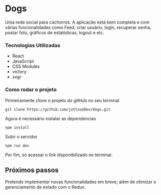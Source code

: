 # Dogs

Uma rede social para cachorros. A aplicação está bem completa e com várias funcionalidades como Feed, criar usuário, login, recuperar senha, postar foto, gráficos de estatísticas, logout e etc.

### Tecnologias Utilizadas

* React
* JavaScript
* CSS Modules
* victory
* svgr

### Como rodar o projeto

Primeiramente clone o projeto do gitHub no seu terminal

```
git clone https://github.com/jottaveDev/dogs.git
```

Agora é necessário instalar as dependencias

```
npm install
```

Subir o servidor

```
npm run dev
```

Por fim, só acessar o link disponibilizado no terminal.

## Próximos passos

Pretendo implementar novas funcionalidades em breve, além de otimizar o gerenciamento de estado com o Redux. 

